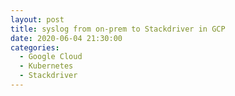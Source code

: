 ```yaml
---
layout: post
title: syslog from on-prem to Stackdriver in GCP
date: 2020-06-04 21:30:00
categories:
  - Google Cloud
  - Kubernetes
  - Stackdriver
---
```


